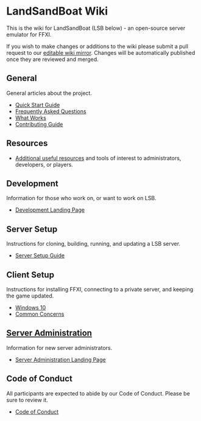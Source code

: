 # LandSandBoat Wiki

This is the wiki for LandSandBoat (LSB below) - an open-source server emulator for FFXI.

If you wish to make changes or additions to the wiki please submit a pull request to our [editable wiki mirror](https://github.com/LandSandBoat/lsb-wiki). Changes will be automatically published once they are reviewed and merged.

## General

General articles about the project.

- [Quick Start Guide](Quick-Start-Guide)
- [Frequently Asked Questions](Frequently-Asked-Questions)
- [What Works](What-Works)
- [Contributing Guide](https://github.com/LandSandBoat/server/blob/base/CONTRIBUTING.md)

## Resources

- [Additional useful resources](Resources) and tools of interest to administrators, developers, or players.

## Development

Information for those who work on, or want to work on LSB.

- [Development Landing Page](Development)

## Server Setup

Instructions for cloning, building, running, and updating a LSB server.

- [Server Setup Guide](Server-Setup-Guide)

## Client Setup

Instructions for installing FFXI, connecting to a private server, and keeping the game updated.

- [Windows 10](Client-Setup-Windows)
- [Common Concerns](Miscellaneous-Client)

## [Server Administration](Server-Administration)

Information for new server administrators.

- [Server Administration Landing Page](Server-Administration)

## Code of Conduct

All participants are expected to abide by our Code of Conduct. Please be sure to review it.

- [Code of Conduct](https://github.com/LandSandBoat/server/blob/base/CODE_OF_CONDUCT.md)
